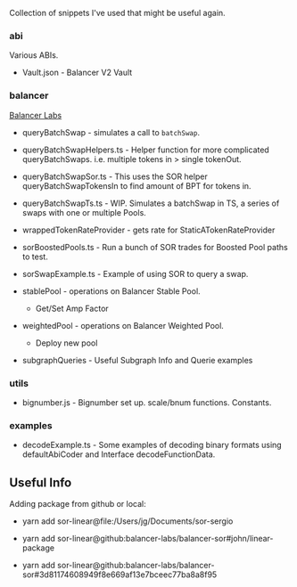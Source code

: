 Collection of snippets I've used that might be useful again.

### abi

Various ABIs.

* Vault.json - Balancer V2 Vault

### balancer

[Balancer Labs](https://github.com/orgs/balancer-labs/dashboard)

* queryBatchSwap - simulates a call to `batchSwap`.

* queryBatchSwapHelpers.ts - Helper function for more complicated queryBatchSwaps. i.e. multiple tokens in > single tokenOut.

* queryBatchSwapSor.ts - This uses the SOR helper queryBatchSwapTokensIn to find amount of BPT for tokens in.

* queryBatchSwapTs.ts - WIP. Simulates a batchSwap in TS, a series of swaps with one or multiple Pools.

* wrappedTokenRateProvider - gets rate for StaticATokenRateProvider

* sorBoostedPools.ts - Run a bunch of SOR trades for Boosted Pool paths to test.

* sorSwapExample.ts - Example of using SOR to query a swap.

* stablePool - operations on Balancer Stable Pool.
    + Get/Set Amp Factor

* weightedPool - operations on Balancer Weighted Pool.
    + Deploy new pool

* subgraphQueries - Useful Subgraph Info and Querie examples

### utils

* bignumber.js - Bignumber set up. scale/bnum functions. Constants.

### examples

* decodeExample.ts - Some examples of decoding binary formats using defaultAbiCoder and Interface decodeFunctionData.

## Useful Info

Adding package from github or local:

* yarn add sor-linear@file:/Users/jg/Documents/sor-sergio

* yarn add sor-linear@github:balancer-labs/balancer-sor#john/linear-package

* yarn add sor-linear@github:balancer-labs/balancer-sor#3d81174608949f8e669af13e7bceec77ba8a8f95